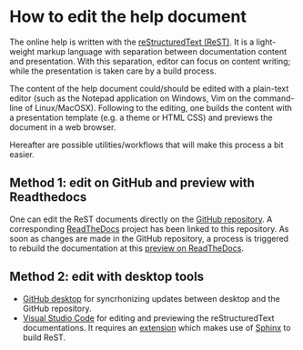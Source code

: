 # How to edit the help document

The online help is written with the [reStructuredText (ReST)](https://en.wikipedia.org/wiki/ReStructuredText). It is a light-weight markup language with separation between documentation content and presentation. With this separation, editor can focus on content writing; while the presentation is taken care by a build process.

The content of the help document could/should be edited with a plain-text editor (such as the Notepad application on Windows, Vim on the command-line of Linux/MacOSX). Following to the editing, one builds the content with a presentation template (e.g. a theme or HTML CSS) and previews the document in a web browser.

Hereafter are possible utilities/workflows that will make this process a bit easier.

## Method 1: edit on GitHub and preview with Readthedocs

One can edit the ReST documents directly on the [GitHub repository](https://github.com/Radboud-University/rdr-configurable-content/tree/master/doc/help).  A corresponding [ReadTheDocs](https://readthedocs.org/) project has been linked to this repository.  As soon as changes are made in the GitHub repository, a process is triggered to rebuild the documentation at this [preview on ReadTheDocs](https://rdr-configurable-content.readthedocs.io/en/latest/).

## Method 2: edit with desktop tools

- [GitHub desktop](https://desktop.github.com/) for syncrhonizing updates between desktop and the GitHub repository.
- [Visual Studio Code](https://code.visualstudio.com/) for editing and previewing the reStructuredText documentations. It requires an [extension](https://marketplace.visualstudio.com/items?itemName=lextudio.restructuredtext) which makes use of [Sphinx](http://www.sphinx-doc.org/en/master/usage/installation.html) to build ReST.
